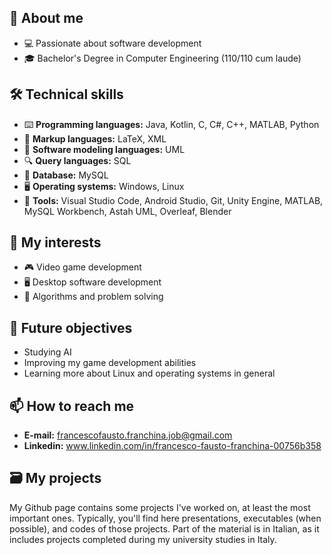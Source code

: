 ## 🚀 About me
  - 💻 Passionate about software development
  - 🎓 Bachelor's Degree in Computer Engineering (110/110 cum laude)
## 🛠️ Technical skills
  - ⌨️ **Programming languages:** Java, Kotlin, C, C#, C++, MATLAB, Python
  - 📄 **Markup languages:** LaTeX, XML
  - 📐 **Software modeling languages:** UML
  - 🔍 **Query languages:** SQL
  - 💾 **Database:** MySQL
  - 🖥️ **Operating systems:** Windows, Linux
  - 🔧 **Tools:** Visual Studio Code, Android Studio, Git, Unity Engine, MATLAB, MySQL Workbench, Astah UML, Overleaf, Blender
## 🎯 My interests
  - 🎮 Video game development
  - 🖥️ Desktop software development
  - 🧩 Algorithms and problem solving
## 🚩 Future objectives
  - Studying AI
  - Improving my game development abilities
  - Learning more about Linux and operating systems in general
## 📫 How to reach me
  - **E-mail:** francescofausto.franchina.job@gmail.com
  - **Linkedin:** www.linkedin.com/in/francesco-fausto-franchina-00756b358
## 🗃️ My projects
My Github page contains some projects I've worked on, at least the most important ones. Typically, you'll find here presentations, executables (when possible), and codes of those projects. 
Part of the material is in Italian, as it includes projects completed during my university studies in Italy.



